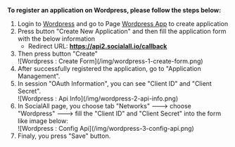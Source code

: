 __To register an application on Wordpress, please follow the steps below:__

1. Login to [Wordpress](https://developer.wordpress.com/apps/) and go to Page [Wordpress App](https://developer.wordpress.com/apps/new/) to create application
2. Press button "Create New Application" and then fill the application form with the below information
    * Redirect URL: __https://api2.socialall.io/callback__
3. Then press button "Create"
    <div class="soclall-br"></div>
    ![Wordpress : Create Form](/img/wordpress-1-create-form.png)
    <div class="soclall-br"></div>
4. After successfully registered the application, go to "Application Management".
5. In session "OAuth Information", you can see "Client ID" and "Client Secret".
    <div class="soclall-br"></div>
    ![Wordpress : Api Info](/img/wordpress-2-api-info.png)
    <div class="soclall-br"></div>
5. In SocialAll page, you choose tab "Networks" ---> choose "Wordpress" ---> fill the "Client ID" and "Client Secret" into the form like image below:
    <div class="soclall-br"></div>
    ![Wordpress : Config Api](/img/wordpress-3-config-api.png)
    <div class="soclall-br"></div>
6. Finaly, you press "Save" button.